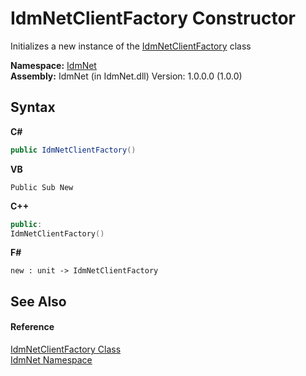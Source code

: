 # IdmNetClientFactory Constructor 
 

Initializes a new instance of the <a href="T_IdmNet_IdmNetClientFactory">IdmNetClientFactory</a> class

**Namespace:**&nbsp;<a href="N_IdmNet">IdmNet</a><br />**Assembly:**&nbsp;IdmNet (in IdmNet.dll) Version: 1.0.0.0 (1.0.0)

## Syntax

**C#**<br />
``` C#
public IdmNetClientFactory()
```

**VB**<br />
``` VB
Public Sub New
```

**C++**<br />
``` C++
public:
IdmNetClientFactory()
```

**F#**<br />
``` F#
new : unit -> IdmNetClientFactory
```


## See Also


#### Reference
<a href="T_IdmNet_IdmNetClientFactory">IdmNetClientFactory Class</a><br /><a href="N_IdmNet">IdmNet Namespace</a><br />